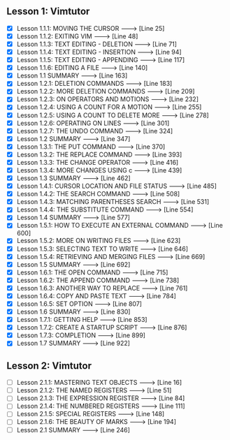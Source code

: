 ## Lesson 1: Vimtutor

- [x] Lesson 1.1.1: MOVING THE CURSOR ---> [Line 25]
- [x] Lesson 1.1.2: EXITING VIM ---> [Line 48]
- [x] Lesson 1.1.3: TEXT EDITING - DELETION ---> [Line 71]
- [x] Lesson 1.1.4: TEXT EDITING - INSERTION ---> [Line 94]
- [x] Lesson 1.1.5: TEXT EDITING - APPENDING ---> [Line 117]
- [x] Lesson 1.1.6: EDITING A FILE ---> [Line 140]
- [x] Lesson 1.1 SUMMARY ---> [Line 163]
- [x] Lesson 1.2.1: DELETION COMMANDS ---> [Line 183]
- [x] Lesson 1.2.2: MORE DELETION COMMANDS ---> [Line 209]
- [x] Lesson 1.2.3: ON OPERATORS AND MOTIONS ---> [Line 232]
- [x] Lesson 1.2.4: USING A COUNT FOR A MOTION ---> [Line 255]
- [x] Lesson 1.2.5: USING A COUNT TO DELETE MORE ---> [Line 278]
- [x] Lesson 1.2.6: OPERATING ON LINES ---> [Line 301]
- [x] Lesson 1.2.7: THE UNDO COMMAND ---> [Line 324]
- [x] Lesson 1.2 SUMMARY ---> [Line 347]
- [x] Lesson 1.3.1: THE PUT COMMAND ---> [Line 370]
- [x] Lesson 1.3.2: THE REPLACE COMMAND ---> [Line 393]
- [x] Lesson 1.3.3: THE CHANGE OPERATOR ---> [Line 416]
- [x] Lesson 1.3.4: MORE CHANGES USING c ---> [Line 439]
- [x] Lesson 1.3 SUMMARY ---> [Line 462]
- [x] Lesson 1.4.1: CURSOR LOCATION AND FILE STATUS ---> [Line 485]
- [x] Lesson 1.4.2: THE SEARCH COMMAND ---> [Line 508]
- [x] Lesson 1.4.3: MATCHING PARENTHESES SEARCH ---> [Line 531]
- [x] Lesson 1.4.4: THE SUBSTITUTE COMMAND ---> [Line 554]
- [x] Lesson 1.4 SUMMARY ---> [Line 577]
- [x] Lesson 1.5.1: HOW TO EXECUTE AN EXTERNAL COMMAND ---> [Line 600]
- [x] Lesson 1.5.2: MORE ON WRITING FILES ---> [Line 623]
- [x] Lesson 1.5.3: SELECTING TEXT TO WRITE ---> [Line 646]
- [x] Lesson 1.5.4: RETRIEVING AND MERGING FILES ---> [Line 669]
- [x] Lesson 1.5 SUMMARY ---> [Line 692]
- [x] Lesson 1.6.1: THE OPEN COMMAND ---> [Line 715]
- [x] Lesson 1.6.2: THE APPEND COMMAND ---> [Line 738]
- [x] Lesson 1.6.3: ANOTHER WAY TO REPLACE ---> [Line 761]
- [x] Lesson 1.6.4: COPY AND PASTE TEXT ---> [Line 784]
- [x] Lesson 1.6.5: SET OPTION ---> [Line 807]
- [x] Lesson 1.6 SUMMARY ---> [Line 830]
- [x] Lesson 1.7.1: GETTING HELP ---> [Line 853]
- [x] Lesson 1.7.2: CREATE A STARTUP SCRIPT ---> [Line 876]
- [x] Lesson 1.7.3: COMPLETION ---> [Line 899]
- [x] Lesson 1.7 SUMMARY ---> [Line 922]

## Lesson 2: Vimtutor

- [ ] Lesson 2.1.1: MASTERING TEXT OBJECTS ---> [Line 16]
- [ ] Lesson 2.1.2: THE NAMED REGISTERS ---> [Line 51]
- [ ] Lesson 2.1.3: THE EXPRESSION REGISTER ---> [Line 84]
- [ ] Lesson 2.1.4: THE NUMBERED REGISTERS ---> [Line 111]
- [ ] Lesson 2.1.5: SPECIAL REGISTERS ---> [Line 148]
- [ ] Lesson 2.1.6: THE BEAUTY OF MARKS ---> [Line 194]
- [ ] Lesson 2.1 SUMMARY ---> [Line 246]
